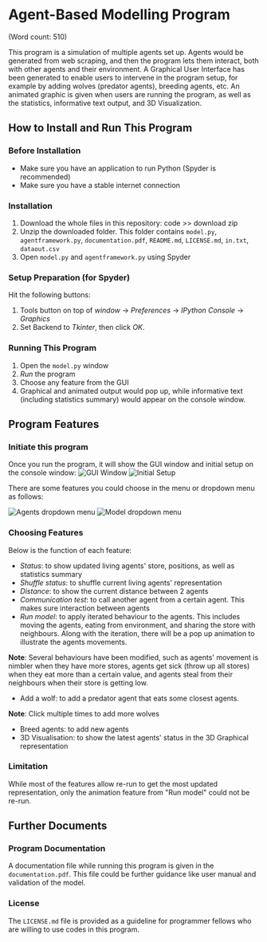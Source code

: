 # Agent-Based Modelling Program
(Word count: 510)

This program is a simulation of multiple agents set up. Agents would be generated from web scraping, and then the program lets them interact, both with other agents and their environment. A Graphical User Interface has been generated to enable users to intervene in the program setup, for example by adding wolves (predator agents), breeding agents, etc. An animated graphic is given when users are running the program, as well as the statistics, informative text output, and 3D Visualization.

## How to Install and Run This Program
### Before Installation
* Make sure you have an application to run Python (Spyder is recommended)
* Make sure you have a stable internet connection

### Installation
1. Download the whole files in this repository: code >> download zip
2. Unzip the downloaded folder. This folder contains
   `model.py`, `agentframework.py`, `documentation.pdf`, `README.md`, `LICENSE.md`, `in.txt`, `dataout.csv`
3. Open `model.py` and `agentframework.py` using Spyder

### Setup Preparation (for Spyder)
Hit the following buttons:
1. Tools button on top of _window_ -> _Preferences_ -> _IPython Console_ -> _Graphics_
2. Set Backend to _Tkinter_, then click _OK_.

### Running This Program
1. Open the `model.py` window
2. _Run_ the program
3. Choose any feature from the GUI
4. Graphical and animated output would pop up, while informative text (including statistics summary) would appear on the console window.

## Program Features
### Initiate this program
Once you run the program, it will show the GUI window and initial setup on the console window:
![GUI Window](https://user-images.githubusercontent.com/113346710/197628239-eddb4579-dfed-40df-8b93-6b5a103c69c2.png)
![Initial Setup](https://user-images.githubusercontent.com/113346710/197627683-0bf6336d-2f29-41f0-8bf0-21931fba0f66.png)

There are some features you could choose in the menu or dropdown menu as follows:

![Agents dropdown menu](https://user-images.githubusercontent.com/113346710/197629007-e5c5a925-83ae-4c98-b5a6-0cecd971ca94.png)
![Model dropdown menu](https://user-images.githubusercontent.com/113346710/197631767-b1fcc8db-ca0e-4390-b591-c251e9842a92.png)

### Choosing Features
Below is the function of each feature:
* _Status_: to show updated living agents' store, positions, as well as statistics summary
* _Shuffle status_: to shuffle current living agents' representation
* _Distance_: to show the current distance between 2 agents
* _Communication test_: to call another agent from a certain agent. This makes sure interaction between agents
* _Run model_: to apply iterated behaviour to the agents. This includes moving the agents, eating from environment, and sharing the store with neighbours. Along with the iteration, there will be a pop up animation to illustrate the agents movements.

**Note**: Several behaviours have been modified, such as agents' movement is nimbler when they have more stores, agents get sick (throw up all stores) when they eat more than a certain value, and agents steal from their neighbours when their store is getting low.
* Add a wolf: to add a predator agent that eats some closest agents.

**Note**: Click multiple times to add more wolves
* Breed agents: to add new agents
* 3D Visualisation: to show the latest agents' status in the 3D Graphical representation

### Limitation
While most of the features allow re-run to get the most updated representation, only the animation feature from "Run model" could not be re-run.

## Further Documents
### Program Documentation
A documentation file while running this program is given in the `documentation.pdf`. This file could be further guidance like user manual and validation of the model.
### License
The `LICENSE.md` file is provided as a guideline for programmer fellows who are willing to use codes in this program.
